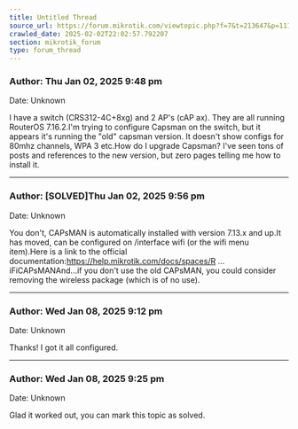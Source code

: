 ```yaml
---
title: Untitled Thread
source_url: https://forum.mikrotik.com/viewtopic.php?f=7&t=213647&p=1117274#p1117274
crawled_date: 2025-02-02T22:02:57.792207
section: mikrotik_forum
type: forum_thread
---
```


### Author: Thu Jan 02, 2025 9:48 pm
Date: Unknown

I have a switch (CRS312-4C+8xg) and 2 AP's (cAP ax).  They are all running RouterOS 7.16.2.I'm trying to configure Capsman on the switch, but it appears it's running the "old" capsman version.  It doesn't show configs for 80mhz channels, WPA 3 etc.How do I upgrade Capsman?  I've seen tons of posts and references to the new version, but zero pages telling me how to install it.


---
### Author: [SOLVED]Thu Jan 02, 2025 9:56 pm
Date: Unknown

You don't, CAPsMAN is automatically installed with version 7.13.x and up.It has moved, can be configured on /interface wifi (or the wifi menu item).Here is a link to the official documentation:https://help.mikrotik.com/docs/spaces/R ... iFiCAPsMANAnd...if you don't use the old CAPsMAN, you could consider removing the wireless package (which is of no use).


---
### Author: Wed Jan 08, 2025 9:12 pm
Date: Unknown

Thanks!  I got it all configured.


---
### Author: Wed Jan 08, 2025 9:25 pm
Date: Unknown

Glad it worked out, you can mark this topic as solved.

